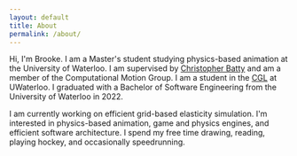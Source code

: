 ```yaml
---
layout: default
title: About
permalink: /about/
---
```

Hi, I'm Brooke. I am a Master's student studying physics-based animation at the University of Waterloo.
I am supervised by [Christopher Batty](https://cs.uwaterloo.ca/~c2batty/) and am a member of the Computational 
Motion Group. I am a student in the [CGL](https://cgl.uwaterloo.ca/people.html) at UWaterloo. I graduated with 
a Bachelor of Software Engineering from the University of Waterloo in 2022.

I am currently working on efficient grid-based elasticity simulation. I'm interested in physics-based animation,
game and physics engines, and efficient software architecture. I spend my free time
drawing, reading, playing hockey, and occasionally speedrunning.
